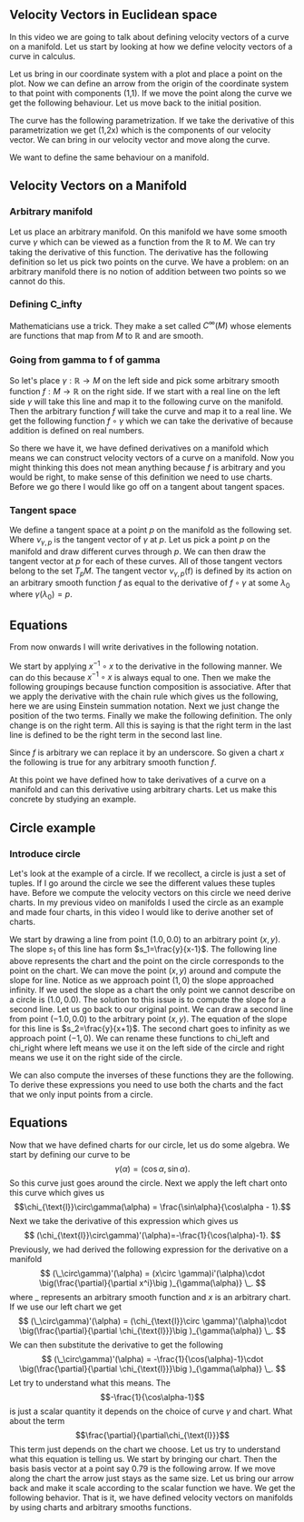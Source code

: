## Velocity Vectors in Euclidean space
In this video we are going to talk about defining velocity vectors of a curve on a manifold. Let us start by looking at how we define velocity vectors of a curve in calculus.

Let us bring in our coordinate system with a plot and place a point on the plot. Now we can define an arrow from the origin of the coordinate system to that point with components (1,1). If we move the point along the curve we get the following behaviour. Let us move back to the initial position. 

The curve has the following parametrization. If we take the derivative of this parametrization we get (1,2x) which is the components of our velocity vector. We can bring in our velocity vector and move along the curve.

We want to define the same behaviour on a manifold.

## Velocity Vectors on a Manifold
### Arbitrary manifold
Let us place an arbitrary manifold. On this manifold we have some smooth curve $\gamma$ which can be viewed as a function from the $\mathbb{R}$ to $M$. We can try taking the derivative of this function. The derivative has the following definition so let us pick two points on the curve. We have a problem: on an arbitrary manifold there is no notion of addition between two points so we cannot do this.

### Defining C_infty
Mathematicians use a trick. They make a set called $C^{\infty}(M)$ whose elements are functions  that map from $M$ to $\mathbb{R}$ and are smooth.

### Going from gamma to f of gamma
So let's place $\gamma:\mathbb{R}\rightarrow M$ on the left side and pick some arbitrary smooth function $f:M\rightarrow \mathbb{R}$ on the right side. If we start with a real line on the left side $\gamma$ will take this line and map it to the following curve on the manifold. Then the arbitrary function $f$ will take the curve and map it to a real line. We get the following function $f\circ \gamma$ which we can take the derivative of because addition is defined on real numbers. 

So there we have it, we have defined derivatives on a manifold which means we can construct velocity vectors of a curve on a manifold. Now you might thinking this does not mean anything because $f$ is arbitrary and you would be right, to make sense of this definition we need to use charts. Before we go there I would like go off on a tangent about tangent spaces.

### Tangent space
We define a tangent space at a point $p$ on the manifold as the following set. Where $\nu_{\gamma,p}$ is the tangent vector of $\gamma$ at $p$. Let us pick a point $p$ on the manifold and draw different curves through $p$. We can then draw the tangent vector at $p$ for each of these curves. All of those tangent vectors belong to the set $T_pM$. The tangent vector $\nu_{\gamma,p}$(f) is defined by its action on an arbitrary smooth function $f$ as equal to the derivative of  $f \circ \gamma$  at some $\lambda_0$ where $\gamma(\lambda_0)=p$.
## Equations
From now onwards I will write derivatives in the following notation.

We start by applying $x^{-1}\circ x$  to the derivative in the following manner. We can do this because $x^{-1}\circ x$ is always equal to one. Then we make the following groupings because function composition is associative. After that we apply the derivative with the chain rule which gives us the following, here we are using Einstein summation notation. Next we just change the position of the two terms. Finally we make the following definition. The only change is on the right term. All this is saying is that the right term in the last line is defined to be the right term in the second last line.

Since $f$ is arbitrary we can replace it by an underscore. So given a chart $x$ the following is true for any arbitrary smooth function $f$.

At this point we have defined how to take derivatives of a curve on a manifold and can this derivative using arbitrary charts. Let us make this concrete by studying an example.
## Circle example
### Introduce circle
Let's look at the example of a circle. If we recollect, a circle is just a set of tuples. If I go around the circle we see the different values these tuples have. Before we compute the velocity vectors on this circle we need derive charts. In my previous video on manifolds I used the circle as an example and made four charts, in this video I would like to derive another set of charts.

We start by drawing a line from point $(1.0,0.0)$ to an arbitrary point $(x,y)$. The slope $s_1$ of this line has form $s_1=\frac{y}{x-1}$. The following line above represents the chart and the point on the circle corresponds to the point on the chart. We can move the point $(x,y)$ around and compute the slope for line. Notice as we approach point $(1,0)$ the slope approached infinity. If we used the slope as a chart the only point we cannot describe on a circle is $(1.0,0.0)$. The solution to this issue is to compute the slope for a second line. Let us go back to our original point. We can draw a second line from point $(-1.0,0.0)$ to the arbitrary point $(x,y)$. The equation of the slope for this line is $s_2=\frac{y}{x+1}$.  The second chart goes to infinity as we approach point $(-1,0)$. We can rename these functions to chi_left and chi_right where left means we use it on the left side of the circle and right means we use it on the right side of the circle.

We can also compute the inverses of these functions they are the following. To derive these expressions you need to use both the charts and the fact that we only input points from a circle.

## Equations
Now that we have defined charts for our circle, let us do some algebra. We start by defining our curve to be $$\gamma(\alpha)=(\cos\alpha,\sin\alpha).$$So this curve just goes around the circle. Next we apply the left chart onto this curve which gives us $$\chi_{\text{l}}\circ\gamma(\alpha) = \frac{\sin\alpha}{\cos\alpha - 1}.$$ Next we take the derivative of this expression which gives us
$$
(\chi_{\text{l}}\circ\gamma)'(\alpha)=-\frac{1}{\cos(\alpha)-1}.
$$
Previously, we had derived the following expression for the derivative on a manifold
$$
(\_\circ\gamma)'(\alpha) = (x\circ \gamma)i'(\alpha)\cdot \big(\frac{\partial}{\partial x^i}\big )_{\gamma(\alpha)} \_.
$$
where $\_$ represents an arbitrary smooth function and $x$ is an arbitrary chart.
If we use our left chart we get
$$
(\_\circ\gamma)'(\alpha) = (\chi_{\text{l}}\circ \gamma)'(\alpha)\cdot \big(\frac{\partial}{\partial \chi_{\text{l}}}\big )_{\gamma(\alpha)} \_.
$$
We can then substitute the derivative to get the following
$$
(\_\circ\gamma)'(\alpha) = -\frac{1}{\cos(\alpha)-1}\cdot \big(\frac{\partial}{\partial \chi_{\text{l}}}\big )_{\gamma(\alpha)} \_.
$$
Let try to understand what this means. The $$-\frac{1}{\cos\alpha-1}$$ is just a scalar quantity it depends on the choice of curve $\gamma$ and chart. What about the term $$\frac{\partial}{\partial\chi_{\text{l}}}$$
This term just depends on the chart we choose. Let us try to understand what this equation is telling us. We start by bringing our chart. Then the basis basis vector at a point say 0.79 is the following arrow. If we move along the chart the arrow just stays as the same size. Let us bring our arrow back and make it scale according to the scalar function we have. We get the following behavior. That is it, we have defined velocity vectors on manifolds by using charts and arbitrary smooths functions.



